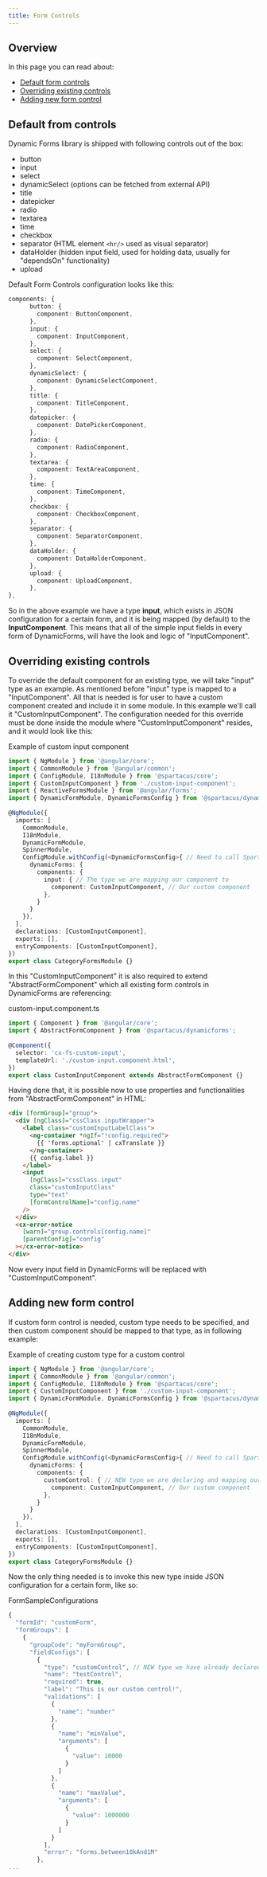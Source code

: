 ```yaml
---
title: Form Controls
---
```


## Overview

In this page you can read about:

- [Default form controls](#default-from-controls)
- [Overriding existing controls](#overriding-existing-controls)
- [Adding new form control](#adding-new-form-control) 

## Default from controls

Dynamic Forms library is shipped with following controls out of the box:

- button
- input
- select
- dynamicSelect (options can be fetched from external API)
- title
- datepicker
- radio
- textarea
- time
- checkbox
- separator (HTML element `<hr/>` used as visual separator)
- dataHolder (hidden input field, used for holding data, usually for "dependsOn" functionality)
- upload

Default Form Controls configuration looks like this:

```typescript
components: {
      button: {
        component: ButtonComponent,
      },
      input: {
        component: InputComponent,
      },
      select: {
        component: SelectComponent,
      },
      dynamicSelect: {
        component: DynamicSelectComponent,
      },
      title: {
        component: TitleComponent,
      },
      datepicker: {
        component: DatePickerComponent,
      },
      radio: {
        component: RadioComponent,
      },
      textarea: {
        component: TextAreaComponent,
      },
      time: {
        component: TimeComponent,
      },
      checkbox: {
        component: CheckboxComponent,
      },
      separator: {
        component: SeparatorComponent,
      },
      dataHolder: {
        component: DataHolderComponent,
      },
      upload: {
        component: UploadComponent,
      },
},
```

So in the above example we have a type **input**, which exists in JSON configuration for a certain form, and it is being mapped (by default) to the **InputComponent**. This means that all of the simple input fields in every form of DynamicForms, will have the look and logic of "InputComponent".

## Overriding existing controls

To override the default component for an existing type, we will take "input" type as an example. As mentioned before "input" type is mapped to a "InputComponent". All that is needed is for user to have a custom component created and include it in some module. In this example we'll call it "CustomInputComponent". The configuration needed for this override must be done inside the module where "CustomInputComponent" resides, and it would look like this:

Example of custom input component

```typescript
import { NgModule } from '@angular/core';
import { CommonModule } from '@angular/common';
import { ConfigModule, I18nModule } from '@spartacus/core';
import { CustomInputComponent } from './custom-input-component';
import { ReactiveFormsModule } from '@angular/forms';
import { DynamicFormModule, DynamicFormsConfig } from '@spartacus/dynamicforms';
 
@NgModule({
  imports: [
    CommonModule,
    I18nModule,
    DynamicFormModule,
    SpinnerModule,
    ConfigModule.withConfig(<DynamicFormsConfig>{ // Need to call Spartacus Factory function and pass it DynamicFormsConfig
      dynamicForms: {
        components: {
          input: { // The type we are mapping our component to
            component: CustomInputComponent, // Our custom component
          },
        }
      }
    }),
  ],
  declarations: [CustomInputComponent],
  exports: [],
  entryComponents: [CustomInputComponent],
})
export class CategoryFormsModule {}
```

In this "CustomInputComponent" it is also required to extend "AbstractFormComponent" which all existing form controls in DynamicForms are referencing:

custom-input.component.ts

```typescript
import { Component } from '@angular/core';
import { AbstractFormComponent } from '@spartacus/dynamicforms';
 
@Component({
  selector: 'cx-fs-custom-input',
  templateUrl: './custom-input.component.html',
})
export class CustomInputComponent extends AbstractFormComponent {}
```

Having done that, it is possible now to use properties and functionalities from "AbstractFormComponent" in HTML:

```html
<div [formGroup]="group">
  <div [ngClass]="cssClass.inputWrapper">
    <label class="customInputLabelClass">
      <ng-container *ngIf="!config.required">
        {{ 'forms.optional' | cxTranslate }}
      </ng-container>
      {{ config.label }}
    </label>
    <input
      [ngClass]="cssClass.input"
      class="customInputClass"
      type="text"
      [formControlName]="config.name"
    />
  </div>
  <cx-error-notice
    [warn]="group.controls[config.name]"
    [parentConfig]="config"
  ></cx-error-notice>
</div>
```

Now every input field in DynamicForms will be replaced with "CustomInputComponent".

## Adding new form control

If custom form control is needed, custom type needs to be specified, and then custom component should be mapped to that type, as in following example:

Example of creating custom type for a custom control

```typescript
import { NgModule } from '@angular/core';
import { CommonModule } from '@angular/common';
import { ConfigModule, I18nModule } from '@spartacus/core';
import { CustomInputComponent } from './custom-input-component';
import { DynamicFormModule, DynamicFormsConfig } from '@spartacus/dynamicforms';
 
@NgModule({
  imports: [
    CommonModule,
    I18nModule,
    DynamicFormModule,
    SpinnerModule,
    ConfigModule.withConfig(<DynamicFormsConfig>{ // Need to call Spartacus Factory function and pass it DynamicFormsConfig
      dynamicForms: {
        components: {
          customControl: { // NEW type we are declaring and mapping our custom component to
            component: CustomInputComponent, // Our custom component
          },
        }
      }
    }),
  ],
  declarations: [CustomInputComponent],
  exports: [],
  entryComponents: [CustomInputComponent],
})
export class CategoryFormsModule {}
```
Now the only thing needed is to invoke this new type inside JSON configuration for a certain form, like so:

FormSampleConfigurations

```typescript
{
  "formId": "customForm",
  "formGroups": [
    {
      "groupCode": "myFormGroup",
      "fieldConfigs": [
        {
          "type": "customControl", // NEW type we have already declared in our module in the example above
          "name": "testControl",
          "required": true,
          "label": "This is our custom control!",
          "validations": [
            {
              "name": "number"
            },
            {
              "name": "minValue",
              "arguments": [
                {
                  "value": 10000
                }
              ]
            },
            {
              "name": "maxValue",
              "arguments": [
                {
                  "value": 1000000
                }
              ]
            }
          ],
          "error": "forms.between10kAnd1M"
        },
...

```
